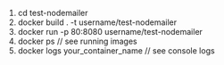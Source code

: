 1. cd test-nodemailer
2. docker build . -t username/test-nodemailer
3. docker run -p 80:8080 username/test-nodemailer
4. docker ps // see running images
5. docker logs your_container_name // see console logs
